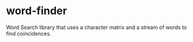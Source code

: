 # word-finder
Word Search library that uses a character matrix and a stream of words to find coincidences.
